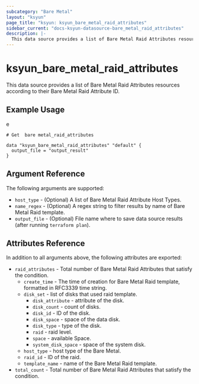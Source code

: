 ```yaml
---
subcategory: "Bare Metal"
layout: "ksyun"
page_title: "ksyun: ksyun_bare_metal_raid_attributes"
sidebar_current: "docs-ksyun-datasource-bare_metal_raid_attributes"
description: |-
  This data source provides a list of Bare Metal Raid Attributes resources according to their Bare Metal Raid Attribute ID.
---
```


# ksyun_bare_metal_raid_attributes

This data source provides a list of Bare Metal Raid Attributes resources according to their Bare Metal Raid Attribute ID.

## Example Usage

e

```hcl
# Get  bare metal_raid_attributes

data "ksyun_bare_metal_raid_attributes" "default" {
  output_file = "output_result"
}
```

## Argument Reference

The following arguments are supported:

* `host_type` - (Optional) A list of Bare Metal Raid Attribute Host Types.
* `name_regex` - (Optional) A regex string to filter results by name of Bare Metal Raid template.
* `output_file` - (Optional) File name where to save data source results (after running `terraform plan`).

## Attributes Reference

In addition to all arguments above, the following attributes are exported:

* `raid_attributes` - Total number of Bare Metal Raid Attributes that satisfy the condition.
  * `create_time` - The time of creation for Bare Metal Raid template, formatted in RFC3339 time string.
  * `disk_set` - list of disks that used raid template.
    * `disk_attribute` - attribute of the disk.
    * `disk_count` - count of disks.
    * `disk_id` - ID of the disk.
    * `disk_space` - space of the data disk.
    * `disk_type` - type of the disk.
    * `raid` - raid level.
    * `space` - available Space.
    * `system_disk_space` - space of the system disk.
  * `host_type` - host type of the Bare Metal.
  * `raid_id` - ID of the raid.
  * `template_name` - name of the Bare Metal Raid template.
* `total_count` - Total number of Bare Metal Raid Attributes that satisfy the condition.


